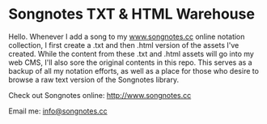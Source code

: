 # Songnotes TXT & HTML Warehouse

Hello. Whenever I add a song to my www.songnotes.cc online notation collection, I first create a .txt and then .html version of the assets I've created. While the content from these .txt and .html assets will go into my web CMS, I'll also sore the original contents in this repo. This serves as a backup of all my notation efforts, as well as a place for those who desire to browse a raw text version of the Songnotes library.

Check out Songnotes online:
http://www.songnotes.cc

Email me:
info@songnotes.cc